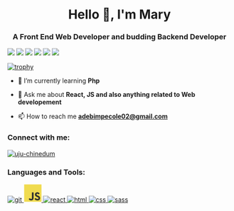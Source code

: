 <h1 align="center">Hello 👋, I'm Mary</h1>
<h3 align="center">A Front End Web Developer and budding Backend Developer</h3>

<p>
  <img src="https://img.shields.io/badge/SASS-blue?logo=sass&logoColor=white&color=%23bf4080" />
  <img src="https://img.shields.io/badge/HTML-blue?style=white&logo=html5&color=%23fff" />
  <img src="https://img.shields.io/badge/CSS-blue?logo=css3&logoColor=blue&color=%23fff" />
  <img src="https://img.shields.io/badge/JAVASCRIPT-blue?logo=javascript&logoColor=yello&color=%23323330" />
  <img src="https://img.shields.io/badge/REDUX-blue?logo=redux&logoColor=purple&color=white" />
  <img src="https://img.shields.io/badge/REACT-blue?style=white&logo=react&color=%23323330" />
</p>

[![trophy](https://github-profile-trophy.vercel.app/?username=adebimpecole)](https://github.com/ryo-ma/github-profile-trophy)

- 🌱 I’m currently learning **Php**

- 💬 Ask me about **React, JS and also anything related to Web developement**

- 📫 How to reach me **adebimpecole02@gmail.com**

<h3 align="left">Connect with me:</h3>
<p align="left">
<a href="https://linkedin.com/in/uju-chinedum" target="blank"><img align="center" src="https://raw.githubusercontent.com/rahuldkjain/github-profile-readme-generator/master/src/images/icons/Social/linked-in-alt.svg" alt="uju-chinedum" height="30" width="40" /></a>


<h3 align="left">Languages and Tools:</h3>
<p align="left"> <a href="https://git-scm.com/" target="_blank" rel="noreferrer"> <img src="https://www.vectorlogo.zone/logos/git-scm/git-scm-icon.svg" alt="git" width="40" height="40"/> </a> <a href="https://developer.mozilla.org/en-US/docs/Web/JavaScript" target="_blank" rel="noreferrer"> <img src="https://raw.githubusercontent.com/devicons/devicon/master/icons/javascript/javascript-original.svg" alt="javascript" width="40" height="40"/> </a> <a href="https://developer.mozilla.org/en-US/docs/Learn/Tools_and_testing/Client-side_JavaScript_frameworks/React_getting_started" target="_blank" rel="noreferrer"> <img src="https://www.vectorlogo.zone/logos/reactjs/reactjs-icon.svg" alt="react" width="40" height="40"/> </a> <a href="https://developer.mozilla.org/en-US/docs/Glossary/HTML5" target="_blank" rel="noreferrer"> <img src="https://www.vectorlogo.zone/logos/w3_html5/w3_html5-icon.svg" alt="html" width="40" height="40"/> </a> <a href="https://developer.mozilla.org/en-US/docs/Glossary/CSS" target="_blank" rel="noreferrer"> <img src="https://www.vectorlogo.zone/logos/w3_css/w3_css-icon.svg" alt="css" width="40" height="40"/> </a> <a href="https://sass-lang.com/" target="_blank" rel="noreferrer"> <img src="https://www.vectorlogo.zone/logos/sass-lang/sass-lang-icon.svg" alt="sass" width="40" height="40"/> </a> 




<!---
Savadow/Savadow is a ✨ special ✨ repository because its `README.md` (this file) appears on your GitHub profile.
You can click the Preview link to take a look at your changes.
--->

